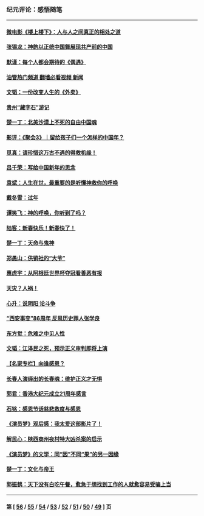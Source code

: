 ### 纪元评论：感悟随笔
---
#### [微电影《楼上楼下》：人与人之间真正的相处之道](../../pages/nsc1035/n13944319.md?03220330) 
#### [张锡龙：神韵以正统中国舞展现共产前的中国](../../pages/nsc1035/n13939727.md?03220330) 
#### [默谨：每个人都会期待的《偶遇》](../../pages/nsc1035/n13939091.md?03220330) 
#### [油管热门频道 翻墙必看视频 新闻](ok?03220330)
#### [文韬：一份改变人生的《外卖》](../../pages/nsc1035/n13931822.md?03220330) 
#### [贵州“藏字石”游记](../../pages/nsc1035/n13923310.md?03220330) 
#### [楚一丁：北美沙漠上不死的自由中国魂](../../pages/nsc1035/n13921879.md?03220330) 
#### [影评：《聚会3》｜留给孩子们一个怎样的中国年？](../../pages/nsc1035/n13919652.md?03220330) 
#### [觅真：请珍惜这万古不遇的得救机缘！](../../pages/nsc1035/n13917157.md?03220330) 
#### [吕千荣：写给中国新年的思念](../../pages/nsc1035/n13915103.md?03220330) 
#### [袁斌：人生在世，最重要的是听懂神救你的呼唤](../../pages/nsc1035/n13914636.md?03220330) 
#### [戴冬雪：过年](../../pages/nsc1035/n13913311.md?03220330) 
#### [谭笑飞：神的呼唤，你听到了吗？](../../pages/nsc1035/n13912603.md?03220330) 
#### [陆客：新春快乐！新春快了！](../../pages/nsc1035/n13911771.md?03220330) 
#### [楚一丁：天命与鬼神](../../pages/nsc1035/n13904371.md?03220330) 
#### [郑愚山：供销社的“大爷”](../../pages/nsc1035/n13904409.md?03220330) 
#### [惠虎宇：从阿根廷世界杯夺冠看善恶有报](../../pages/nsc1035/n13889438.md?03220330) 
#### [天灾？人祸！](../../pages/nsc1035/n13900104.md?03220330) 
#### [心升：说阴阳 论斗争](../../pages/nsc1035/n13885189.md?03220330) 
#### [“西安事变”86周年 反思历史罪人张学良](../../pages/nsc1035/n13882019.md?03220330) 
#### [东方觉：危难之中见人性](../../pages/nsc1035/n13881549.md?03220330) 
#### [文韬：江泽民之死，预示正义审判即将上演](../../pages/nsc1035/n13877698.md?03220330) 
#### [【名家专栏】向谁感恩？](../../pages/nsc1035/n13873797.md?03220330) 
#### [长春人演绎出的长春魂：维护正义才无惧](../../pages/nsc1035/n13871764.md?03220330) 
#### [郭君：香港大纪元成立21周年感言](../../pages/nsc1035/n13871269.md?03220330) 
#### [石铭：感恩节话慈悲救度与感恩](../../pages/nsc1035/n13869863.md?03220330) 
#### [《演员梦》观后感：我太爱这部影片了！](../../pages/nsc1035/n13866783.md?03220330) 
#### [解民心：陕西商州夜村特大凶杀案的启示](../../pages/nsc1035/n13865339.md?03220330) 
#### [《演员梦》的文学：同“因”不同“果”的另一因缘](../../pages/nsc1035/n13863930.md?03220330) 
#### [楚一丁：文化与帝王](../../pages/nsc1035/n13863143.md?03220330) 
#### [郭振鹤：天下没有白吃午餐，愈急于想找到工作的人就愈容易受骗上当](../../pages/nsc1035/n13860772.md?03220330) 

---
#### 第 [ [56](./56.md?03220330) / [55](./55.md?03220330) / [54](./54.md?03220330) / [53](./53.md?03220330) / [52](./52.md?03220330) / [51](./51.md?03220330) / [50](./50.md?03220330) / [49](./49.md?03220330) ] 页
